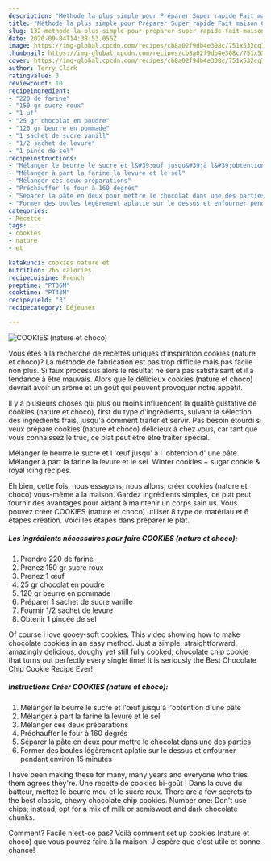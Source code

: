 ```yaml
---
description: "Méthode la plus simple pour Préparer Super rapide Fait maison COOKIES (nature et choco)"
title: "Méthode la plus simple pour Préparer Super rapide Fait maison COOKIES (nature et choco)"
slug: 132-methode-la-plus-simple-pour-preparer-super-rapide-fait-maison-cookies-nature-et-choco
date: 2020-09-04T14:38:53.056Z
image: https://img-global.cpcdn.com/recipes/cb8a02f9db4e308c/751x532cq70/cookies-nature-et-choco-photo-principale-de-la-recette.jpg
thumbnail: https://img-global.cpcdn.com/recipes/cb8a02f9db4e308c/751x532cq70/cookies-nature-et-choco-photo-principale-de-la-recette.jpg
cover: https://img-global.cpcdn.com/recipes/cb8a02f9db4e308c/751x532cq70/cookies-nature-et-choco-photo-principale-de-la-recette.jpg
author: Terry Clark
ratingvalue: 3
reviewcount: 10
recipeingredient:
- "220 de farine"
- "150 gr sucre roux"
- "1 uf"
- "25 gr chocolat en poudre"
- "120 gr beurre en pommade"
- "1 sachet de sucre vanill"
- "1/2 sachet de levure"
- "1 pince de sel"
recipeinstructions:
- "Mélanger le beurre le sucre et l&#39;œuf jusqu&#39;à l&#39;obtention d&#39;une pâte"
- "Mélanger à part la farine la levure et le sel"
- "Mélanger ces deux préparations"
- "Préchauffer le four à 160 degrés"
- "Séparer la pâte en deux pour mettre le chocolat dans une des parties"
- "Former des boules légèrement aplatie sur le dessus et enfourner pendant environ 15 minutes"
categories:
- Recette
tags:
- cookies
- nature
- et

katakunci: cookies nature et 
nutrition: 265 calories
recipecuisine: French
preptime: "PT36M"
cooktime: "PT43M"
recipeyield: "3"
recipecategory: Déjeuner

---
```



![COOKIES (nature et choco)](https://img-global.cpcdn.com/recipes/cb8a02f9db4e308c/751x532cq70/cookies-nature-et-choco-photo-principale-de-la-recette.jpg)

Vous êtes à la recherche de recettes uniques d'inspiration cookies (nature et choco)? La méthode de fabrication est pas trop difficile mais pas facile non plus. Si faux processus alors le résultat ne sera pas satisfaisant et il a tendance à être mauvais. Alors que le délicieux cookies (nature et choco) devrait avoir un arôme et un goût qui peuvent provoquer notre appétit.

Il y a plusieurs choses qui plus ou moins influencent la qualité gustative de cookies (nature et choco), first du type d'ingrédients, suivant la sélection des ingrédients frais, jusqu'à comment traiter et servir. Pas besoin étourdi si veux prépare cookies (nature et choco) délicieux à chez vous, car tant que vous connaissez le truc, ce plat peut être être traiter spécial.

Mélanger le beurre le sucre et l &#39;œuf jusqu&#39; à l &#39;obtention d&#39; une pâte. Mélanger à part la farine la levure et le sel. Winter cookies + sugar cookie &amp; royal icing recipes.


Eh bien, cette fois, nous essayons, nous allons, créer cookies (nature et choco) vous-même à la maison. Gardez ingrédients simples, ce plat peut fournir des avantages pour aidant à maintenir un corps sain us. Vous pouvez créer COOKIES (nature et choco) utiliser 8 type de matériau et 6 étapes création. Voici les étapes dans préparer le plat.

<!--inarticleads1-->

##### Les ingrédients nécessaires pour faire COOKIES (nature et choco):

1. Prendre 220 de farine
1. Prenez 150 gr sucre roux
1. Prenez 1 œuf
1.  25 gr chocolat en poudre
1.  120 gr beurre en pommade
1. Préparer 1 sachet de sucre vanillé
1. Fournir 1/2 sachet de levure
1. Obtenir 1 pincée de sel


Of course i love gooey-soft cookies. This video showing how to make chocolate cookies in an easy method. Just a simple, straightforward, amazingly delicious, doughy yet still fully cooked, chocolate chip cookie that turns out perfectly every single time! It is seriously the Best Chocolate Chip Cookie Recipe Ever! 

<!--inarticleads2-->

##### Instructions Créer COOKIES (nature et choco):

1. Mélanger le beurre le sucre et l&#39;œuf jusqu&#39;à l&#39;obtention d&#39;une pâte
1. Mélanger à part la farine la levure et le sel
1. Mélanger ces deux préparations
1. Préchauffer le four à 160 degrés
1. Séparer la pâte en deux pour mettre le chocolat dans une des parties
1. Former des boules légèrement aplatie sur le dessus et enfourner pendant environ 15 minutes


I have been making these for many, many years and everyone who tries them agrees they&#39;re. Une recette de cookies bi-goût ! Dans la cuve du batteur, mettez le beurre mou et le sucre roux. There are a few secrets to the best classic, chewy chocolate chip cookies. Number one: Don&#39;t use chips; instead, opt for a mix of milk or semisweet and dark chocolate chunks. 


Comment? Facile n'est-ce pas? Voilà comment set up cookies (nature et choco) que vous pouvez faire à la maison. J'espère que c'est utile et bonne chance!
